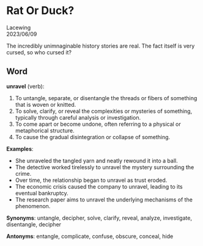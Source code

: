 # Rat Or Duck?

Lacewing  
2023/06/09

The incredibly unimnaginable history stories are real.
The fact itself is very cursed, so who cursed it?

## Word
**unravel** (verb):

1. To untangle, separate, or disentangle the threads or fibers of something that is woven or knitted.
2. To solve, clarify, or reveal the complexities or mysteries of something, typically through careful analysis or investigation.
3. To come apart or become undone, often referring to a physical or metaphorical structure.
4. To cause the gradual disintegration or collapse of something.

**Examples**:
- She unraveled the tangled yarn and neatly rewound it into a ball.
- The detective worked tirelessly to unravel the mystery surrounding the crime.
- Over time, the relationship began to unravel as trust eroded.
- The economic crisis caused the company to unravel, leading to its eventual bankruptcy.
- The research paper aims to unravel the underlying mechanisms of the phenomenon.

**Synonyms**:
untangle, decipher, solve, clarify, reveal, analyze, investigate, disentangle, decipher

**Antonyms**:
entangle, complicate, confuse, obscure, conceal, hide